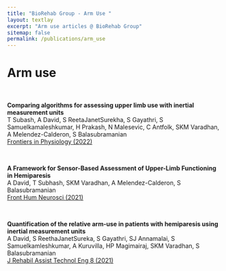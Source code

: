 ```yaml
---
title: "BioRehab Group - Arm Use "
layout: textlay
excerpt: "Arm use articles @ BioRehab Group"
sitemap: false
permalink: /publications/arm_use
---
```


# Arm use

<br>

 <b>Comparing algorithms for assessing upper limb use with inertial measurement units</b> <br>
T Subash, A David, S ReetaJanetSurekha, S Gayathri, S Samuelkamaleshkumar, H Prakash, N Malesevic, C Antfolk, SKM Varadhan, A Melendez-Calderon, S Balasubramanian <br>
<a href="https://www.frontiersin.org/articles/10.3389/fphys.2022.1023589/full" >Frontiers in Physiology (2022)</a>

<br>

 <b> A Framework for Sensor-Based Assessment of Upper-Limb Functioning in Hemiparesis </b> <br>
A David, T Subhash, SKM Varadhan, A Melendez-Calderon, S Balasubramanian <br>
<a href="https://www.frontiersin.org/articles/10.3389/fnhum.2021.667509/full" >Front Hum Neurosci (2021)</a>


<br>

<b> Quantification of the relative arm-use in patients with hemiparesis using inertial measurement units</b> <br>
A David, S ReethaJanetSureka, S Gayathri, SJ Annamalai, S Samuelkamleshkumar, A Kuruvilla, HP Magimairaj, SKM Varadhan, S Balasubramanian <br>
<a href="https://journals.sagepub.com/doi/full/10.1177/20556683211019694" >J Rehabil Assist Technol Eng 8 (2021)</a>

